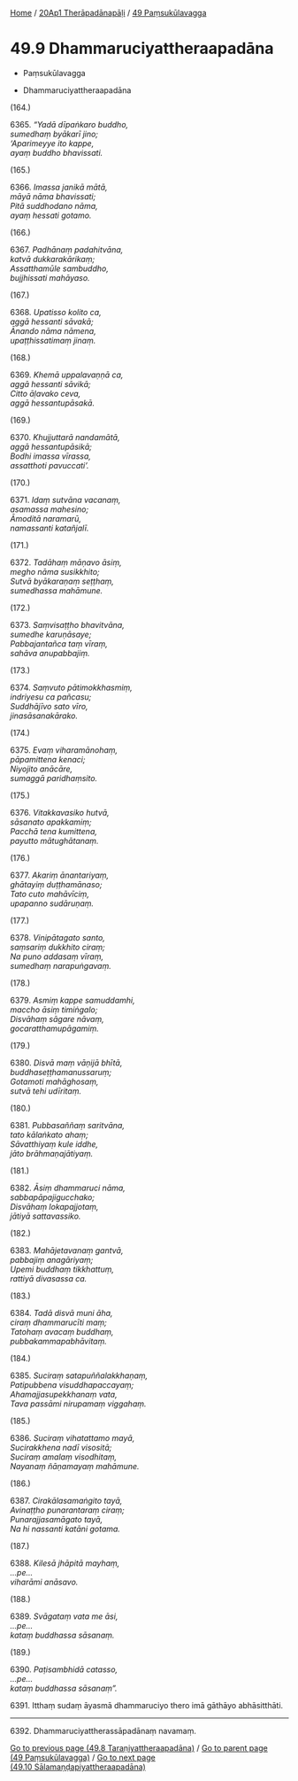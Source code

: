 
[Home](/) / [20Ap1 Therāpadānapāḷi](...md) / [49 Paṃsukūlavagga](../20Ap1/49.md)

# 49.9 Dhammaruciyattheraapadāna

* Paṃsukūlavagga

* Dhammaruciyattheraapadāna

(164.)

6365\. _“Yadā dīpaṅkaro buddho,_  
_sumedhaṃ byākarī jino;_  
_‘Aparimeyye ito kappe,_  
_ayaṃ buddho bhavissati._  


(165.)

6366\. _Imassa janikā mātā,_  
_māyā nāma bhavissati;_  
_Pitā suddhodano nāma,_  
_ayaṃ hessati gotamo._  


(166.)

6367\. _Padhānaṃ padahitvāna,_  
_katvā dukkarakārikaṃ;_  
_Assatthamūle sambuddho,_  
_bujjhissati mahāyaso._  


(167.)

6368\. _Upatisso kolito ca,_  
_aggā hessanti sāvakā;_  
_Ānando nāma nāmena,_  
_upaṭṭhissatimaṃ jinaṃ._  


(168.)

6369\. _Khemā uppalavaṇṇā ca,_  
_aggā hessanti sāvikā;_  
_Citto āḷavako ceva,_  
_aggā hessantupāsakā._  


(169.)

6370\. _Khujjuttarā nandamātā,_  
_aggā hessantupāsikā;_  
_Bodhi imassa vīrassa,_  
_assatthoti pavuccati’._  


(170.)

6371\. _Idaṃ sutvāna vacanaṃ,_  
_asamassa mahesino;_  
_Āmoditā naramarū,_  
_namassanti katañjalī._  


(171.)

6372\. _Tadāhaṃ māṇavo āsiṃ,_  
_megho nāma susikkhito;_  
_Sutvā byākaraṇaṃ seṭṭhaṃ,_  
_sumedhassa mahāmune._  


(172.)

6373\. _Saṃvisaṭṭho bhavitvāna,_  
_sumedhe karuṇāsaye;_  
_Pabbajantañca taṃ vīraṃ,_  
_sahāva anupabbajiṃ._  


(173.)

6374\. _Saṃvuto pātimokkhasmiṃ,_  
_indriyesu ca pañcasu;_  
_Suddhājīvo sato vīro,_  
_jinasāsanakārako._  


(174.)

6375\. _Evaṃ viharamānohaṃ,_  
_pāpamittena kenaci;_  
_Niyojito anācāre,_  
_sumaggā paridhaṃsito._  


(175.)

6376\. _Vitakkavasiko hutvā,_  
_sāsanato apakkamiṃ;_  
_Pacchā tena kumittena,_  
_payutto mātughātanaṃ._  


(176.)

6377\. _Akariṃ ānantariyaṃ,_  
_ghātayiṃ duṭṭhamānaso;_  
_Tato cuto mahāvīciṃ,_  
_upapanno sudāruṇaṃ._  


(177.)

6378\. _Vinipātagato santo,_  
_saṃsariṃ dukkhito ciraṃ;_  
_Na puno addasaṃ vīraṃ,_  
_sumedhaṃ narapuṅgavaṃ._  


(178.)

6379\. _Asmiṃ kappe samuddamhi,_  
_maccho āsiṃ timiṅgalo;_  
_Disvāhaṃ sāgare nāvaṃ,_  
_gocaratthamupāgamiṃ._  


(179.)

6380\. _Disvā maṃ vāṇijā bhītā,_  
_buddhaseṭṭhamanussaruṃ;_  
_Gotamoti mahāghosaṃ,_  
_sutvā tehi udīritaṃ._  


(180.)

6381\. _Pubbasaññaṃ saritvāna,_  
_tato kālaṅkato ahaṃ;_  
_Sāvatthiyaṃ kule iddhe,_  
_jāto brāhmaṇajātiyaṃ._  


(181.)

6382\. _Āsiṃ dhammaruci nāma,_  
_sabbapāpajigucchako;_  
_Disvāhaṃ lokapajjotaṃ,_  
_jātiyā sattavassiko._  


(182.)

6383\. _Mahājetavanaṃ gantvā,_  
_pabbajiṃ anagāriyaṃ;_  
_Upemi buddhaṃ tikkhattuṃ,_  
_rattiyā divasassa ca._  


(183.)

6384\. _Tadā disvā muni āha,_  
_ciraṃ dhammarucīti maṃ;_  
_Tatohaṃ avacaṃ buddhaṃ,_  
_pubbakammapabhāvitaṃ._  


(184.)

6385\. _Suciraṃ satapuññalakkhaṇaṃ,_  
_Patipubbena visuddhapaccayaṃ;_  
_Ahamajjasupekkhanaṃ vata,_  
_Tava passāmi nirupamaṃ viggahaṃ._  


(185.)

6386\. _Suciraṃ vihatattamo mayā,_  
_Sucirakkhena nadī visositā;_  
_Suciraṃ amalaṃ visodhitaṃ,_  
_Nayanaṃ ñāṇamayaṃ mahāmune._  


(186.)

6387\. _Cirakālasamaṅgito tayā,_  
_Avinaṭṭho punarantaraṃ ciraṃ;_  
_Punarajjasamāgato tayā,_  
_Na hi nassanti katāni gotama._  


(187.)

6388\. _Kilesā jhāpitā mayhaṃ,_  
_…pe…_  
_viharāmi anāsavo._  


(188.)

6389\. _Svāgataṃ vata me āsi,_  
_…pe…_  
_kataṃ buddhassa sāsanaṃ._  


(189.)

6390\. _Paṭisambhidā catasso,_  
_…pe…_  
_kataṃ buddhassa sāsanaṃ”._  


6391\. Itthaṃ sudaṃ āyasmā dhammaruciyo thero imā gāthāyo abhāsitthāti.

---

6392\. Dhammaruciyattherassāpadānaṃ navamaṃ.



[Go to previous page (49.8 Taraṇiyattheraapadāna)](49.8.md) / [Go to parent page (49 Paṃsukūlavagga)](../20Ap1/49.md) / [Go to next page (49.10 Sālamaṇḍapiyattheraapadāna)](49.10.md)


